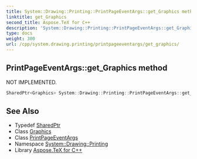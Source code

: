 ```yaml
---
title: System::Drawing::Printing::PrintPageEventArgs::get_Graphics method
linktitle: get_Graphics
second_title: Aspose.TeX for C++
description: 'System::Drawing::Printing::PrintPageEventArgs::get_Graphics method. NOT IMPLEMENTED in C++.'
type: docs
weight: 300
url: /cpp/system.drawing.printing/printpageeventargs/get_graphics/
---
```

## PrintPageEventArgs::get_Graphics method


NOT IMPLEMENTED.

```cpp
SharedPtr<Graphics> System::Drawing::Printing::PrintPageEventArgs::get_Graphics()
```


## See Also

* Typedef [SharedPtr](../../../system/sharedptr/)
* Class [Graphics](../../../system.drawing/graphics/)
* Class [PrintPageEventArgs](../)
* Namespace [System::Drawing::Printing](../../)
* Library [Aspose.TeX for C++](../../../)
